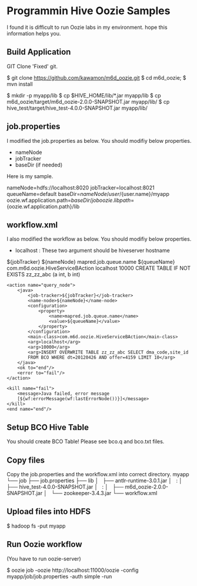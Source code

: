 Programmin Hive Oozie Samples
=============

I found it is difficult to run Oozie labs in my environment. hope this information helps you.

Build Application
-----
GIT Clone 'Fixed' git.

$ git clone https://github.com/kawamon/m6d_oozie.git
$ cd m6d_oozie;
$ mvn install

$ mkdir -p myapp/lib
$ cp $HIVE_HOME/lib/*.jar myapp/lib
$ cp m6d_oozie/target/m6d_oozie-2.0.0-SNAPSHOT.jar myapp/lib/
$ cp hive_test/target/hive_test-4.0.0-SNAPSHOT.jar myapp/lib/


job.properties
-----
I modified the job.properties as below. You should modifiy below properties.
 - nameNode
 - jobTracker
 - baseDir (if needed)

Here is my sample.

nameNode=hdfs://localhost:8020
jobTracker=localhost:8021
queueName=default
baseDir=${nameNode}/user/${user.name}/myapp
oozie.wf.application.path=${baseDir}/job
oozie.libpath=${oozie.wf.application.path}/lib

workflow.xml
-----
I also modified the workflow as below. You should modifiy below properties.
 - <arg>localhost</arg>  : These two argument should be hiveserver hostname


<workflow-app xmlns="uri:oozie:workflow:0.2" name="java-main-wf">
    <start to="create-node"/>
    <action name="create-node">
        <java>
            <job-tracker>${jobTracker}</job-tracker>
            <name-node>${nameNode}</name-node>
            <configuration>
                <property>
                    <name>mapred.job.queue.name</name>
                    <value>${queueName}</value>
                </property>
            </configuration>
            <main-class>com.m6d.oozie.HiveServiceBAction</main-class>
            <arg>localhost</arg>
            <arg>10000</arg>
            <arg>CREATE TABLE IF NOT EXISTS zz_zz_abc (a int, b int)</arg>
        </java>
        <ok to="query_node"/>
        <error to="fail"/>
    </action>

    <action name="query_node">
        <java>
            <job-tracker>${jobTracker}</job-tracker>
            <name-node>${nameNode}</name-node>
            <configuration>
                <property>
                    <name>mapred.job.queue.name</name>
                    <value>${queueName}</value>
                </property>
            </configuration>
            <main-class>com.m6d.oozie.HiveServiceBAction</main-class>
            <arg>localhost</arg>
            <arg>10000</arg>
            <arg>INSERT OVERWRITE TABLE zz_zz_abc SELECT dma_code,site_id
            FROM BCO WHERE dt=20120426 AND offer=4159 LIMIT 10</arg>
        </java>
        <ok to="end"/>
        <error to="fail"/>
    </action>

    <kill name="fail">
        <message>Java failed, error message
        [${wf:errorMessage(wf:lastErrorNode())}]</message>
    </kill>
    <end name="end"/>
</workflow-app>


Setup BCO Hive Table
----------
You should create BCO Table! Please see bco.q and bco.txt files.


Copy files
----------
Copy the job.properties and the workflow.xml into correct directory.
myapp
└── job
    ├── job.properties
    ├── lib
    │   ├── antlr-runtime-3.0.1.jar
    │           :
    │   ├── hive_test-4.0.0-SNAPSHOT.jar
    │           :
    │   ├── m6d_oozie-2.0.0-SNAPSHOT.jar
    │   └── zookeeper-3.4.3.jar
    └── workflow.xml



Upload files into HDFS
----------
$ hadoop fs -put myapp


Run Oozie workflow
------------
(You have to run oozie-server)

$ oozie job -oozie http://localhost:11000/oozie -config myapp/job/job.properties -auth simple -run


